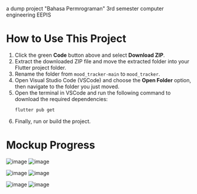a dump project "Bahasa Permrograman" 3rd semester computer engineering EEPIS

# How to Use This Project

1. Click the green **Code** button above and select **Download ZIP**.
2. Extract the downloaded ZIP file and move the extracted folder into your Flutter project folder.
3. Rename the folder from `mood_tracker-main` to `mood_tracker`.
4. Open Visual Studio Code (VSCode) and choose the **Open Folder** option, then navigate to the folder you just moved.
5. Open the terminal in VSCode and run the following command to download the required dependencies:
   ```bash
   flutter pub get
6. Finally, run or build the project.

# Mockup Progress

![image](https://github.com/user-attachments/assets/baea79d4-2dc6-4efd-9b05-ada53ab03ab9)
![image](https://github.com/user-attachments/assets/19a26013-f270-44c3-8cc5-67af5c920304)

![image](https://github.com/user-attachments/assets/f1490030-bf2f-4322-b495-610cfd3acb98)
![image](https://github.com/user-attachments/assets/56fad3b1-aacb-46c2-a338-eceac4c41bb0)

![image](https://github.com/user-attachments/assets/1b96ef0d-312a-439b-81b3-4d6c3e2cf614)
![image](https://github.com/user-attachments/assets/e588984d-ce65-43a9-b242-e8266a415f02)
